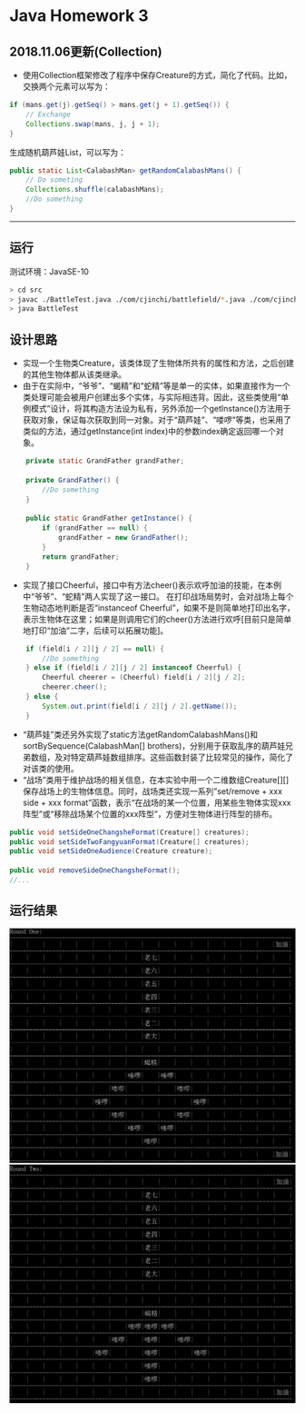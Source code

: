 # Java Homework 3

## 2018.11.06更新(Collection)
- 使用Collection框架修改了程序中保存Creature的方式，简化了代码。比如，交换两个元素可以写为：
```java
if (mans.get(j).getSeq() > mans.get(j + 1).getSeq()) {
    // Exchange
    Collections.swap(mans, j, j + 1);
}
```
生成随机葫芦娃List，可以写为：
```java
public static List<CalabashMan> getRandomCalabashMans() {
    // Do someting
    Collections.shuffle(calabashMans);
    //Do something
}
```



***

## 运行
测试环境：JavaSE-10
```bash
> cd src
> javac ./BattleTest.java ./com/cjinchi/battlefield/*.java ./com/cjinchi/creature/*.java ./com/cjinchi/util/*.java
> java BattleTest
```

## 设计思路
- 实现一个生物类Creature，该类体现了生物体所共有的属性和方法，之后创建的其他生物体都从该类继承。
- 由于在实际中，“爷爷”、“蝎精”和“蛇精”等是单一的实体，如果直接作为一个类处理可能会被用户创建出多个实体，与实际相违背。因此，这些类使用“单例模式”设计，将其构造方法设为私有，另外添加一个getInstance()方法用于获取对象，保证每次获取到同一对象。对于“葫芦娃”、“喽啰”等类，也采用了类似的方法，通过getInstance(int index)中的参数index确定返回哪一个对象。
```java
    private static GrandFather grandFather;

    private GrandFather() {
        //Do something
    }

    public static GrandFather getInstance() {
        if (grandFather == null) {
            grandFather = new GrandFather();
        }
        return grandFather;
    }
```
- 实现了接口Cheerful，接口中有方法cheer()表示欢呼加油的技能，在本例中“爷爷”、“蛇精”两人实现了这一接口。
在打印战场局势时，会对战场上每个生物动态地判断是否“instanceof Cheerful”，如果不是则简单地打印出名字，表示生物体在这里；如果是则调用它们的cheer()方法进行欢呼[目前只是简单地打印“加油”二字，后续可以拓展功能]。
```java
    if (field[i / 2][j / 2] == null) {
        //Do something
    } else if (field[i / 2][j / 2] instanceof Cheerful) {
        Cheerful cheerer = (Cheerful) field[i / 2][j / 2];
        cheerer.cheer();
    } else {
        System.out.print(field[i / 2][j / 2].getName());
    }
```
- “葫芦娃”类还另外实现了static方法getRandomCalabashMans()和sortBySequence(CalabashMan[] brothers)，分别用于获取乱序的葫芦娃兄弟数组，及对特定葫芦娃数组排序。这些函数封装了比较常见的操作，简化了对该类的使用。
- “战场”类用于维护战场的相关信息，在本实验中用一个二维数组Creature[][]保存战场上的生物体信息。同时，战场类还实现一系列”set/remove + xxx side + xxx format”函数，表示“在战场的某一个位置，用某些生物体实现xxx阵型”或“移除战场某个位置的xxx阵型”，方便对生物体进行阵型的排布。
```java
public void setSideOneChangsheFormat(Creature[] creatures);
public void setSideTwoFangyuanFormat(Creature[] creatures);
public void setSideOneAudience(Creature creature);

public void removeSideOneChangsheFormat();
//...
```

## 运行结果
![r1](./image/r1.jpg)
![r2](./image/r2.jpg)